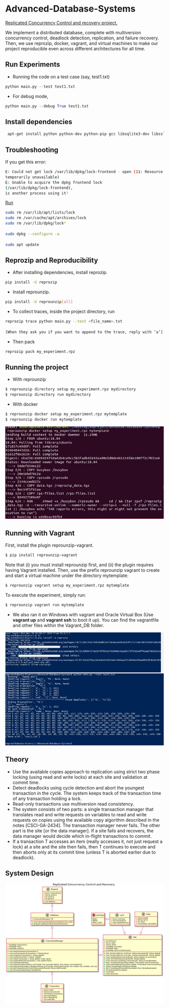 # Advanced-Database-Systems

<ins>Replicated Concurrency Control and recovery project.</ins>

We implement a distributed database, complete with multiversion concurrency control, deadlock detection, replication, and failure recovery.
Then, we use reprozip, docker, vagrant, and virtual machines to make our project reproducible even across different architectures for all time.


## Run Experiments
 - Running the code on a test case (say, test1.txt)
```python
python main.py --test test1.txt
```
- For debug mode,
```python
python main.py --debug True test1.txt
```
## Install dependencies
```bash
 apt-get install python python-dev python-pip gcc libsqlite3-dev libssl-dev libffi-dev
```

## Troubleshooting
If you get this error:
```bash
E: Could not get lock /var/lib/dpkg/lock-frontend - open (11: Resource
temporarily unavailable)
E: Unable to acquire the dpkg frontend lock
(/var/lib/dpkg/lock-frontend),
is another process using it?
```

<ins>Run</ins>
```bash
sudo rm /var/lib/apt/lists/lock
sudo rm /var/cache/apt/archives/lock
sudo rm /var/lib/dpkg/lock*

sudo dpkg --configure -a

sudo apt update
```

## Reprozip and Reproducibility
 - After installing dependencies, install reprozip.
 ```bash
 pip install -U reprozip
 ```
 - Install reprounzip.
```bash
pip install -U reprounzip[all]
```
- To collect traces, inside the project directory, run
```bash
reprozip trace python main.py --test <file_name>.txt

[When they ask you if you want to append to the trace, reply with ‘a’]
```
- Then pack
```bash
reprozip pack my_experiment.rpz
```
## Running the project
- With reprounzip
```bash
$ reprounzip directory setup my_experiment.rpz mydirectory
$ reprounzip directory run mydirectory
```
- With docker
```bash
$ reprounzip docker setup my_experiment.rpz mytemplate
$ reprounzip docker run mytemplate
```
![Terminal](https://github.com/ashwinpn/Advanced-Database-Systems/blob/main/resources/db1.JPG)

## Running with Vagrant
First, install the plugin reprounzip-vagrant.
```bash
$ pip install reprounzip-vagrant
```
Note that (i) you must install reprounzip first, and (ii) the plugin requires having Vagrant
installed. Then, use the prefix reprounzip vagrant to create and start a virtual machine
under the directory mytemplate:
```bash
$ reprounzip vagrant setup my_experiment.rpz mytemplate
```

To execute the experiment, simply run:
```bash
$ reprounzip vagrant run mytemplate
```

- We also ran it on Windows with vagrant and Oracle Virtual Box (Use <b>vagrant up</b> and
<b>vagrant ssh</b> to boot it up). You can find the vagrantfile and other files within the
Vagrant_DB folder.

![Terminal](https://github.com/ashwinpn/Advanced-Database-Systems/blob/main/resources/data1.JPG)
![Terminal](https://github.com/ashwinpn/Advanced-Database-Systems/blob/main/resources/data2.JPG)

## Theory
-  Use the available copies approach to replication using strict two phase locking (using read and write locks) at each site and validation at commit time.
-  Detect deadlocks using cycle detection and abort the youngest transaction in the cycle. The system keeps track of the transaction time of any transaction holding a lock.
-  Read-only transactions use multiversion read consistency.
-  The system consists of two parts: a single transaction manager that translates read and write requests on variables to read and write requests on copies using the available copy algorithm described in the notes [CSCI-GA-2434]. The transaction manager never fails. The other part is the site [or the data manager]. If a site fails and recovers, the
data manager would decide which in-flight transactions to commit.
- If a transaction T accesses an item (really accesses it, not just request
a lock) at a site and the site then fails, then T continues to execute
and then aborts only at its commit time (unless T is aborted earlier due to
deadlock).

## System Design

![](https://github.com/ashwinpn/Advanced-Database-Systems/blob/main/resources/uml.png)
